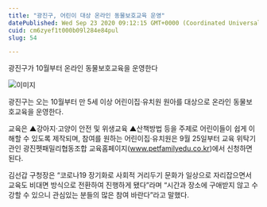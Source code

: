```yaml
---
title: "광진구, 어린이 대상 온라인 동물보호교육 운영"
datePublished: Wed Sep 23 2020 09:12:15 GMT+0000 (Coordinated Universal Time)
cuid: cm6zyef1t000b09l284e84pul
slug: 54

---
```



광진구가 10월부터 온라인 동물보호교육을 운영한다

![이미지](https://cdn.hashnode.com/res/hashnode/image/upload/v1739246398382/6f17cf33-9ec8-451e-88c0-9019b6a53d75.jpeg)

광진구는 오는 10월부터 만 5세 이상 어린이집·유치원 원아를 대상으로 온라인 동물보호교육을 운영한다.

교육은 ▲강아지·고양이 안전 및 위생교육 ▲산책방법 등을 주제로 어린이들이 쉽게 이해할 수 있도록 제작되며, 참여를 원하는 어린이집·유치원은 9월 25일부터 교육 위탁기관인 광진펫패밀리협동조합 교육홈페이지(www.petfamilyedu.co.kr)에서 신청하면 된다.

김선갑 구청장은 “코로나19 장기화로 사회적 거리두기 문화가 일상으로 자리잡으면서 교육도 비대면 방식으로 전환하여 진행하게 됐다”라며 “시간과 장소에 구애받지 않고 수강할 수 있으니 관심있는 분들의 많은 참여 바란다”라고 말했다.